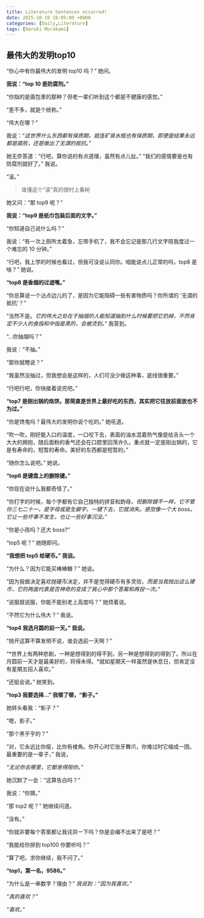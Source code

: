 ```yaml
---
title: Literature Sentences occurred!
date: 2025-10-10 16:05:00 +0800
categories: [Daily,Literature]
tags: [Haruki Murakami]
---
```

## 最伟大的发明top10


“你心中有你最伟大的发明 top10 吗？” 她问。

**我说：“top 10 是防腐剂。”**

“你指的是面包里的那种？但老一辈们听到这个都是不健康的感觉。”

“差不多，就是个统称。”

“伟大在哪？”

我说：“*这世界什么东西都有保质期，就连矿泉水瓶也有保质期，即便是结果永远都是腐败，还是做出了无谓的抵抗。*”

她无奈答道：“行吧，算你说的有点道理，虽然有点儿扯。”
“我们的感情要是也有防腐剂就好了。” 我说。

“滚。”
>谁懂这个“滚”真的很村上春树 

她又问：“那 top9 呢？”

**我说：“top9 是纸巾包装后面的文字。”**

“你知道自己说什么吗？”

我说：“有一次上厕所太着急，忘带手机了，我不会忘记是那几行文字陪我度过一个难忘的 10 分钟。”

“行吧，我上学的时候也看过，但我可没说认同你。咱能说点儿正常的吗，top8 是啥？” 她说。

**“top8 是香烟的过滤嘴。”**

“你总算说一个沾点边儿的了，是因为它能阻碍一些有害物质吗？你所谓的 ‘无谓的抵抗’？”

“当然不是。*它的伟大之处在于抽烟的人能知道抽到什么时候要把它扔掉，不然肯定不少人的食指和中指是黑的，会被烫到。*” 我答到。

“…你抽烟吗？”

我说：“不抽。”

“那你就瞎说？”

“我虽然没抽过，但我想会是这样的，人们可没少做这种事，底线很重要。”

“行吧行吧，你快接着说完吧。”

**“top7 是刚出锅的烙饼。那简直是世界上最好吃的东西，其实把它往放前面放也不为过。”**

“你是馋鬼吗？最伟大的发明你说个吃的。” 她吼道。

“吹一吹，刚好能入口的温度，一口咬下去，表面的油水混着热气像是给舌头一个大大的拥抱，随后面粉的香气还会在口腔里回荡许久。重点就一定是刚出锅的，它是有寿命的，短暂的寿命。美好的东西都是短暂的。”

“随你怎么说吧。” 她说。

**“top6 是键盘上的删除键。”**

“你现在说什么我都奇怪了。”

“你打字的时候，每个字都有它自己独特的拼音和韵母，*但删除键不一样，它不管你三七二十一，是字母或是生僻字，一键下去，它就消失。感觉像一个大 boss。它让一些坏事不发生，也让一些好事沉没。*”

“你是小孩吗？还大 boss?”

“top5 呢？” 她随即问。

**“我想把 top5 给硬币。” 我说。**

“为什么？因为它能买棒棒糖？” 她说。

“因为我做决定喜欢抛硬币决定，并不是觉得硬币有多灵验，*而是当我抛出这么硬币，它的两面代表是否神奇的变成了我心中那个答案和再投一次。*”

“说服就说服，你能不能别老上高度吗？” 她烦着说。

“不然它为什么伟大？” 我说。

**“top4 我选月圆的前一天。” 我说。**

“抛开这算不算发明不说，谁会选前一天啊？”

“*世界上有两种悲剧，一种是想得到的得不到，另一种是想得到的得到了。所以在月圆前一天才是最美好的，将得未得。*就如星期天一样虽然是休息日，但肯定没有星期五招人喜欢。”

“还挺会说。” 她笑到。

**“top3 我要选择…” 我顿了顿，“影子。”**

她转头看我：“影子？”

“嗯，影子。”

“那个黑乎乎的？”

“对，它永远比你瘦，比你有棱角。你开心时它张牙舞爪，你难过时它缩成一团。最重要的是一辈子，” 我说，

*“无论你去哪里，它都舍得陪你。”*

她沉默了一会：“这算告白吗？”

我说：“你猜。”

“那 top2 呢？” 她继续问道。

“没有。”

“你就非要每个答案都让我诧异一下吗？你是会编不出来了是吧？”

“我能给你排到 top100 你要听吗？”

“算了吧，求你继续，我不问了。”

**“top1，第一名，9586。”**

“为什么是一串数字？理由？”
*我说到：“因为我喜欢。”*

*“真的喜欢？”*

*“喜欢。”*